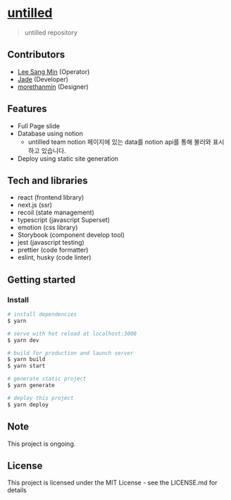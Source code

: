 # [untilled](https://untilled.web.app/)

> untilled repository

## Contributors

- [Lee Sang Min](https://github.com/morethanmin) (Operator)
- [Jade](https://github.com/morethanmin) (Developer)
- [morethanmin](https://github.com/morethanmin) (Designer)

## Features

- Full Page slide
- Database using notion
  - untilled team notion 페이지에 있는 data를 notion api를 통해 불러와 표시하고 있습니다.
- Deploy using static site generation

## Tech and libraries

- react (frontend library)
- next.js (ssr)
- recoil (state management)
- typescript (javascript Superset)
- emotion (css library)
- Storybook (component develop tool)
- jest (javascript testing)
- prettier (code formatter)
- eslint, husky (code linter)

## Getting started

### Install

```bash
# install dependencies
$ yarn

# serve with hot reload at localhost:3000
$ yarn dev

# build for production and launch server
$ yarn build
$ yarn start

# generate static project
$ yarn generate

# deploy this project
$ yarn deploy
```

## Note

This project is ongoing.

## License

This project is licensed under the MIT License - see the LICENSE.md for details
